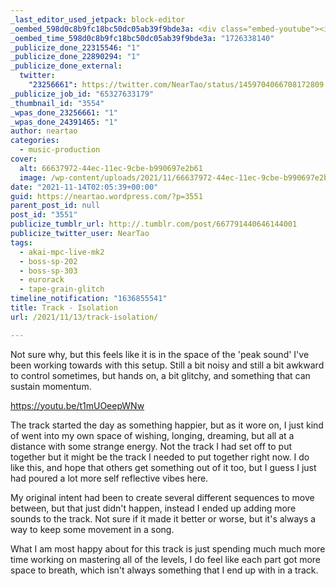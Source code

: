 ```yaml
---
_last_editor_used_jetpack: block-editor
_oembed_598d0c8b9fc18bc50dc05ab39f9bde3a: <div class="embed-youtube"><iframe title="Isolation" width="750" height="422" src="https://www.youtube.com/embed/t1mUOeepWNw?feature=oembed" frameborder="0" allow="accelerometer; autoplay; clipboard-write; encrypted-media; gyroscope; picture-in-picture; web-share" referrerpolicy="strict-origin-when-cross-origin" allowfullscreen></iframe></div>
_oembed_time_598d0c8b9fc18bc50dc05ab39f9bde3a: "1726338140"
_publicize_done_22315546: "1"
_publicize_done_22890294: "1"
_publicize_done_external:
  twitter:
    "23256661": https://twitter.com/NearTao/status/1459704066708172809
_publicize_job_id: "65327633179"
_thumbnail_id: "3554"
_wpas_done_23256661: "1"
_wpas_done_24391465: "1"
author: neartao
categories:
  - music-production
cover:
  alt: 66637972-44ec-11ec-9cbe-b990697e2b61
  image: /wp-content/uploads/2021/11/66637972-44ec-11ec-9cbe-b990697e2b61.png
date: "2021-11-14T02:05:39+00:00"
guid: https://neartao.wordpress.com/?p=3551
parent_post_id: null
post_id: "3551"
publicize_tumblr_url: http://.tumblr.com/post/667791440646144001
publicize_twitter_user: NearTao
tags:
  - akai-mpc-live-mk2
  - boss-sp-202
  - boss-sp-303
  - eurorack
  - tape-grain-glitch
timeline_notification: "1636855541"
title: Track - Isolation
url: /2021/11/13/track-isolation/

---
```

Not sure why, but this feels like it is in the space of the 'peak sound' I've been working towards with this setup. Still a bit noisy and still a bit awkward to control sometimes, but hands on, a bit glitchy, and something that can sustain momentum.

https://youtu.be/t1mUOeepWNw

The track started the day as something happier, but as it wore on, I just kind of went into my own space of wishing, longing, dreaming, but all at a distance with some strange energy. Not the track I had set off to put together but it might be the track I needed to put together right now. I do like this, and hope that others get something out of it too, but I guess I just had poured a lot more self reflective vibes here.

My original intent had been to create several different sequences to move between, but that just didn't happen, instead I ended up adding more sounds to the track. Not sure if it made it better or worse, but it's always a way to keep some movement in a song.

What I am most happy about for this track is just spending much much more time working on mastering all of the levels, I do feel like each part got more space to breath, which isn't always something that I end up with in a track.

